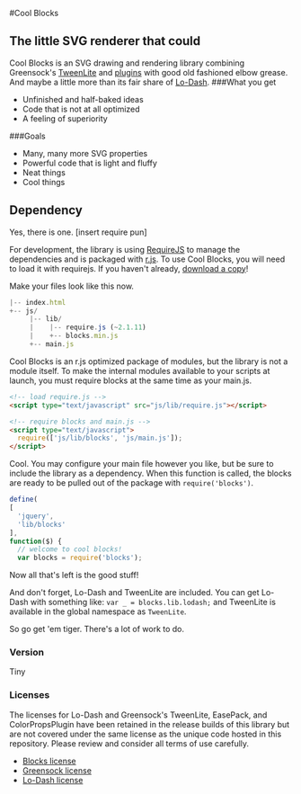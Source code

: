 #Cool Blocks
## The little SVG renderer that could

Cool Blocks is an SVG drawing and rendering library combining Greensock's [TweenLite] and [plugins] with good old fashioned elbow grease. And maybe a little more than its fair share of [Lo-Dash].
###What you get
  - Unfinished and half-baked ideas
  - Code that is not at all optimized
  - A feeling of superiority

###Goals
  - Many, many more SVG properties
  - Powerful code that is light and fluffy
  - Neat things
  - Cool things

## Dependency
Yes, there is one. [insert require pun]

For development, the library is using [RequireJS] to manage the dependencies and is packaged with [r.js]. To use Cool Blocks, you will need to load it with requirejs. If you haven't already, [download a copy]!

Make your files look like this now.
```js
|-- index.html
+-- js/
     |-- lib/
     |    |-- require.js (~2.1.11)
     |    +-- blocks.min.js
     +-- main.js
```

Cool Blocks is an r.js optimized package of modules, but the library is not a module itself. To make the internal modules available to your scripts at launch, you must require blocks at the same time as your main.js.
```html
<!-- load require.js -->
<script type="text/javascript" src="js/lib/require.js"></script>

<!-- require blocks and main.js -->
<script type="text/javascript">
  require(['js/lib/blocks', 'js/main.js']);
</script>
```

Cool. You may configure your main file however you like, but be sure to include the library as a dependency. When this function is called, the blocks are ready to be pulled out of the package with `require('blocks')`.
```js
define(
[
  'jquery',
  'lib/blocks'
],
function($) {
  // welcome to cool blocks!
  var blocks = require('blocks');
```

Now all that's left is the good stuff!

And don't forget, Lo-Dash and TweenLite are included. You can get Lo-Dash with something like: `var _ = blocks.lib.lodash;` and TweenLite is available in the global namespace as `TweenLite`.

So go get 'em tiger. There's a lot of work to do.


### Version
Tiny

### Licenses
The licenses for Lo-Dash and Greensock's TweenLite, EasePack, and ColorPropsPlugin have been retained in the release builds of this library but are not covered under the same license as the unique code hosted in this repository. Please review and consider all terms of use carefully.
  - [Blocks license]
  - [Greensock license]
  - [Lo-Dash license]

[TweenLite]:http://www.greensock.com/why-gsap/
[plugins]:http://www.greensock.com/get-started-js/#plugins
[Lo-Dash]:http://lodash.com/
[RequireJS]:http://requirejs.org/
[r.js]:https://github.com/gruntjs/grunt-contrib-requirejs
[download a copy]:http://requirejs.org/docs/download.html
[Blocks license]:https://github.com/lifedinosaur/cool-blocks/blob/master/LICENSE
[Greensock license]:http://www.greensock.com/terms_of_use.html
[Lo-Dash license]:https://github.com/lodash/lodash/blob/master/LICENSE.txt
